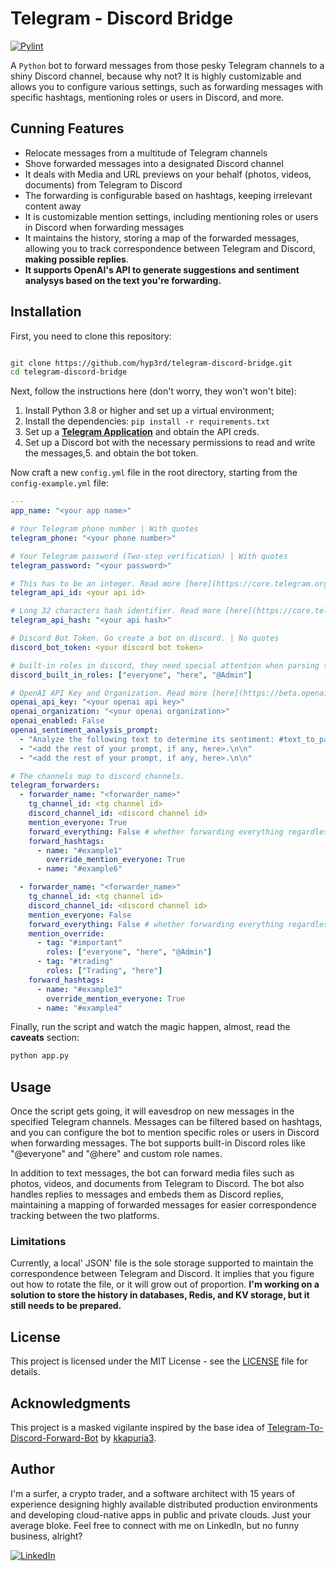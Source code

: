 # Telegram - Discord Bridge

[![Pylint](https://github.com/hyp3rd/telegram-discord-bridge/actions/workflows/pylint.yml/badge.svg)][pylint_badge]

A `Python` bot to forward messages from those pesky Telegram channels to a shiny Discord channel, because why not? It is highly customizable and allows you to configure various settings, such as forwarding messages with specific hashtags, mentioning roles or users in Discord, and more.

## Cunning Features

- Relocate messages from a multitude of Telegram channels
- Shove forwarded messages into a designated Discord channel
- It deals with Media and URL previews on your behalf (photos, videos, documents) from Telegram to Discord
- The forwarding is configurable based on hashtags, keeping irrelevant content away
- It is customizable mention settings, including mentioning roles or users in Discord when forwarding messages
- It maintains the history, storing a map of the forwarded messages, allowing you to track correspondence between Telegram and Discord, **making possible replies**.
- **It supports OpenAI's API to generate suggestions and sentiment analysys based on the text you're forwarding.**

## Installation

First, you need to clone this repository:

```bash

git clone https://github.com/hyp3rd/telegram-discord-bridge.git
cd telegram-discord-bridge
```

Next, follow the instructions here (don't worry, they won't won't bite):

1. Install Python 3.8 or higher and set up a virtual environment;
2. Install the dependencies: `pip install -r requirements.txt`
3. Set up a [**Telegram Application**](https://core.telegram.org/api/obtaining_api_id) and obtain the API creds.
4. Set up a Discord bot with the necessary permissions to read and write the messages,5. and obtain the bot token.

Now craft a new `config.yml` file in the root directory, starting from the `config-example.yml` file:

```yaml
---
app_name: "<your app name>"

# Your Telegram phone number | With quotes
telegram_phone: "<your phone number>"

# Your Telegram password (Two-step verification) | With quotes
telegram_password: "<your password>"

# This has to be an integer. Read more [here](https://core.telegram.org/api/obtaining_api_id) | No quotes
telegram_api_id: <your api id>

# Long 32 characters hash identifier. Read more [here](https://core.telegram.org/api/obtaining_api_id) | With quotes
telegram_api_hash: "<your api hash>"

# Discord Bot Token. Go create a bot on discord. | No quotes
discord_bot_token: <your discord bot token>

# built-in roles in discord, they need special attention when parsing thee name to mention
discord_built_in_roles: ["everyone", "here", "@Admin"]

# OpenAI API Key and Organization. Read more [here](https://beta.openai.com/docs/api-reference)
openai_api_key: "<your openai api key>"
openai_organization: "<your openai organization>"
openai_enabled: False
openai_sentiment_analysis_prompt:
  - "Analyze the following text to determine its sentiment: #text_to_parse.\n\n"
  - "<add the rest of your prompt, if any, here>.\n\n"
  - "<add the rest of your prompt, if any, here>.\n\n"

# The channels map to discord channels.
telegram_forwarders:
  - forwarder_name: "<forwarder_name>"
    tg_channel_id: <tg channel id>
    discord_channel_id: <discord channel id>
    mention_everyone: True
    forward_everything: False # whether forwarding everything regardless the hashtag
    forward_hashtags:
      - name: "#example1"
        override_mention_everyone: True
      - name: "#example6"

  - forwarder_name: "<forwarder_name>"
    tg_channel_id: <tg channel id>
    discord_channel_id: <discord channel id>
    mention_everyone: False
    forward_everything: False # whether forwarding everything regardless the hashtag
    mention_override:
      - tag: "#important"
        roles: ["everyone", "here", "@Admin"]
      - tag: "#trading"
        roles: ["Trading", "here"]
    forward_hashtags:
      - name: "#example3"
        override_mention_everyone: True
      - name: "#example4"
```

Finally, run the script and watch the magic happen, almost, read the **caveats** section:

```bash
python app.py
```

## Usage

Once the script gets going, it will eavesdrop on new messages in the specified Telegram channels. Messages can be filtered based on hashtags, and you can configure the bot to mention specific roles or users in Discord when forwarding messages. The bot supports built-in Discord roles like "@everyone" and "@here" and custom role names.

In addition to text messages, the bot can forward media files such as photos, videos, and documents from Telegram to Discord. The bot also handles replies to messages and embeds them as Discord replies, maintaining a mapping of forwarded messages for easier correspondence tracking between the two platforms.

### Limitations

Currently, a local' JSON' file is the sole storage supported to maintain the correspondence between Telegram and Discord. It implies that you figure out how to rotate the file, or it will grow out of proportion. **I'm working on a solution to store the history in databases, Redis, and KV storage, but it still needs to be prepared.**

## License

This project is licensed under the MIT License - see the [LICENSE](LICENSE) file for details.

## Acknowledgments

This project is a masked vigilante inspired by the base idea of [Telegram-To-Discord-Forward-Bot](https://github.com/kkapuria3/Telegram-To-Discord-Forward-Bot) by [kkapuria3](https://github.com/kkapuria3/).

## Author

I'm a surfer, a crypto trader, and a software architect with 15 years of experience designing highly available distributed production environments and developing cloud-native apps in public and private clouds. Just your average bloke. Feel free to connect with me on LinkedIn, but no funny business, alright?
  
[![LinkedIn](https://img.shields.io/badge/LinkedIn-0077B5?style=for-the-badge&logo=linkedin&logoColor=white)](https://www.linkedin.com/in/francesco-cosentino/)

[pylint_badge]: https://github.com/hyp3rd/telegram-discord-bridge/actions/workflows/pylint.yml
